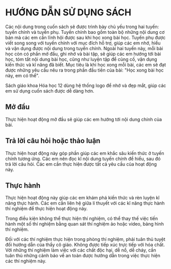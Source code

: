 # HƯỚNG DẪN SỬ DỤNG SÁCH

Các nội dung trong cuốn sách sẽ được trình bày chủ yếu trong hai tuyến: tuyến chính và tuyến phụ. Tuyến chính bao gồm toàn bộ những nội dung cơ bản mà các em cần lĩnh hội được sau khi học xong bài học. Tuyến phụ được viết song song với tuyến chính với mục đích hỗ trợ, giúp các em nhớ, hiểu và vận dụng được nội dung trong tuyến chính. Ngoài hai tuyến này, mỗi bài học còn có phần mở đầu, ghi nhớ và bài tập, sẽ giúp các em hướng tới bài học, tóm tắt nội dung bài học, cũng như luyện tập để củng cố, vận dụng kiến thức và kĩ năng đã biết. Mục tiêu là khi học xong mỗi bài, các em sẽ đạt được những yêu cầu nêu ra trong phần đầu tiên của bài: "Học xong bài học này, em có thể".

Sách giáo khoa Hóa học 12 dùng hệ thống logo để nhớ và đẹp mắt, giúp các em sử dụng cuốn sách được dễ dàng hơn.

## Mở đầu

Thực hiện hoạt động mở đầu sẽ giúp các em hướng tới nội dung chính của bài.

## Trả lời câu hỏi hoặc thảo luận

Thực hiện hoạt động này góp phần giúp các em khắc sâu kiến thức ở tuyến chính tương ứng. Các em nên đọc kĩ nội dung tuyến chính để hiểu, sau đó trả lời câu hỏi. Các em cần thực hiện được tất cả yêu cầu của hoạt động này.

## Thực hành

Thực hiện hoạt động này giúp các em khám phá kiến thức và rèn luyện kĩ năng thực hành. Các em cần liên hệ giữa lí thuyết với các kĩ năng thực hành thí nghiệm để thực hiện hoạt động này.

Trong điều kiện không thể thực hiện thí nghiệm, có thể thay thế việc tiến hành một số thí nghiệm bằng quan sát thí nghiệm ảo hoặc video, bảng hình thí nghiệm.

Đối với các thí nghiệm thực hiện trong phòng thí nghiệm, phải tuân thủ tuyệt đối hướng dẫn của thầy cô giáo. Không được tiếp xúc trực tiếp với hóa chất. Với những thí nghiệm làm việc với các chất độc hại, dễ nổ, dễ cháy, cần tuân thủ những cảnh báo về an toàn được hướng dẫn trong việc thực hiện các thí nghiệm này.
